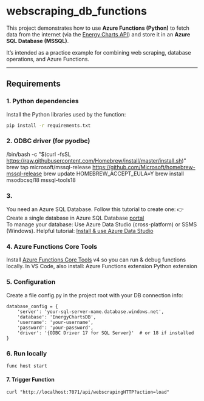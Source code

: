 # webscraping_db_functions

This project demonstrates how to use **Azure Functions (Python)** to fetch data from the internet (via the [Energy Charts API](https://api.energy-charts.info/)) and store it in an **Azure SQL Database (MSSQL)**.

It’s intended as a practice example for combining web scraping, database operations, and Azure Functions.

---

## Requirements

### 1. Python dependencies
Install the Python libraries used by the function:

```bash
pip install -r requirements.txt
```

### 2. ODBC driver (for pyodbc)
/bin/bash -c "$(curl -fsSL https://raw.githubusercontent.com/Homebrew/install/master/install.sh)"
brew tap microsoft/mssql-release https://github.com/Microsoft/homebrew-mssql-release
brew update
HOMEBREW_ACCEPT_EULA=Y brew install msodbcsql18 mssql-tools18

### 3. 
You need an Azure SQL Database.
Follow this tutorial to create one:
👉 Create a single database in Azure SQL Database [portal](https://learn.microsoft.com/de-de/azure/azure-sql/database/single-database-create-quickstart?view=azuresql&tabs=azure-portal&utm_source=chatgpt.com)  
To manage your database:
Use Azure Data Studio (cross-platform) or SSMS (Windows).
Helpful tutorial: [Install & use Azure Data Studio](https://learn.microsoft.com/de-de/azure-data-studio/download-azure-data-studio?utm_source=chatgpt.com&tabs=win-install%2Cwin-user-install%2Credhat-install%2Cwindows-uninstall%2Credhat-uninstall)

### 4. Azure Functions Core Tools
Install [Azure Functions Core Tools](https://learn.microsoft.com/de-de/azure/azure-functions/functions-run-local?utm_source=chatgpt.com&pivots=programming-language-csharp) v4 so you can run & debug functions locally.
In VS Code, also install:
Azure Functions extension
Python extension

### 5. Configuration
Create a file config.py in the project root with your DB connection info:
````
database_config = {
    'server': 'your-sql-server-name.database.windows.net',
    'database': 'EnergyChartsDB',
    'username': 'your-username',
    'password': 'your-password',
    'driver': '{ODBC Driver 17 for SQL Server}'  # or 18 if installed
}
````

### 6. Run locally
`````
func host start
`````

#### 7. Trigger Function
````
curl "http://localhost:7071/api/webscrapingHTTP?action=load"
````
